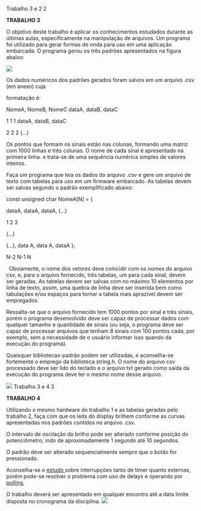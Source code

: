 ﻿Trabalho 3 e 2  2 

**TRABALHO 3** 

O  objetivo  deste  trabalho  é  aplicar  os  conhecimentos  estudados  durante  as  últimas  aulas, especificamente na manipulação de arquivos. Um programa foi utilizado para gerar formas de onda para uso em uma aplicação embarcada. O programa gerou os três padrões apresentados na figura abaixo: 

![](Aspose.Words.8c6de8f1-28bd-4166-b361-9150de46047b.001.jpeg)

Os dados numéricos dos padrões gerados foram salvos em um arquivo .csv (em anexo) cuja 

formatação é: 

NomeA, NomeB, NomeC dataA, dataB, dataC 

1 1 1 dataA, dataB, dataC 

2 2 2 (...) 

Os pontos que formam os sinais estão nas colunas, formando uma matriz com 1000 linhas e três colunas. O nome de cada sinal é apresentado na primeira linha.   e trata-se de uma sequência numérica simples de valores inteiros. 

Faça um programa que leia os dados do arquivo .csv e gere um arquivo de texto com tabelas para uso em um firmware embarcado. As tabelas devem ser salvas segundo o padrão exemplificado abaixo: 

const unsigned char NomeA[N] = { 

dataA, dataA, dataA, (...) 

1 2 3

(...) 

(...), data A, data A, dataA }; 

N-2 N-1 N

` `Obviamente, o nome dos vetores deve coincidir com os nomes do arquivo csv, e, para o arquivo fornecido, três tabelas, um para cada sinal, devem ser geradas. As tabelas devem ser salvas com no máximo 10 elementos por linha de texto, assim, uma quebra de linha deve ser inserida bem como tabulações e/ou espaços para tornar a tabela mais aprazível devem ser empregados.  

Ressalta-se que o arquivo fornecido tem 1000 pontos por sinal e três sinais, porém o programa desenvolvido deve ser capaz de processar dados com qualquer tamanho e quantidade de sinais (ou seja, o programa deve ser capaz de processar arquivos que tenham 8 sinais com 100 pontos cada, por exemplo, sem a necessidade de o usuário informar isso quando da execução do programa). 

Quaisquer bibliotecas-padrão podem ser utilizadas, e aconselha-se fortemente o emprego da biblioteca string.h. O nome do arquivo csv processado deve ser lido do teclado e o arquivo txt gerado como saída da execução do programa deve ter o mesmo nome desse arquivo. 

![](Aspose.Words.8c6de8f1-28bd-4166-b361-9150de46047b.002.png)
Trabalho 3 e 4  3 

**TRABALHO 4** 

Utilizando o mesmo hardware do trabalho 1 e as tabelas geradas pelo trabalho 2, faça com que os leds do display brilhem conforme as curvas apresentadas nos padrões contidos no arquivo .csv.  

O intervalo de oscilação do brilho pode ser alterado conforme posição do potenciômetro, indo de aproximadamente 1 segundo até 10 segundos. 

O padrão deve ser alterado sequencialmente sempre que o botão for pressionado.  

Aconselha-se  o [ estudo ](https://www.arduino.cc/reference/en/) sobre  interrupções  tanto  de  timer  quanto  externas,  porém  pode-se resolver o problema com uso de delays e operando por[ polling.](https://en.wikipedia.org/wiki/Polling_\(computer_science\)#:%7E:text=Polling%2C%20or%20polled%20operation%2C%20in,software%2Ddriven%20I%2FO.)  

O  trabalho  deverá  ser  apresentado  em  qualquer  encontro  até  a  data  limite  disposta  no cronograma da disciplina. 
![](Aspose.Words.8c6de8f1-28bd-4166-b361-9150de46047b.002.png)
